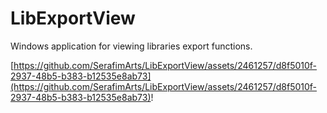 # LibExportView

Windows application for viewing libraries export functions.

[https://github.com/SerafimArts/LibExportView/assets/2461257/d8f5010f-2937-48b5-b383-b12535e8ab73](https://github.com/SerafimArts/LibExportView/assets/2461257/d8f5010f-2937-48b5-b383-b12535e8ab73)!
